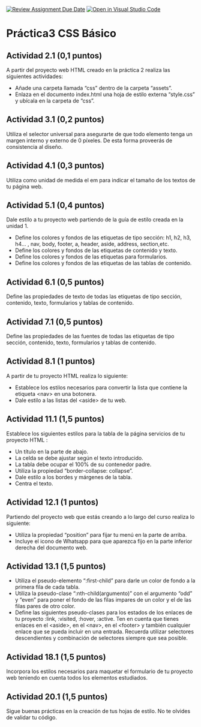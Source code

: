 [![Review Assignment Due Date](https://classroom.github.com/assets/deadline-readme-button-22041afd0340ce965d47ae6ef1cefeee28c7c493a6346c4f15d667ab976d596c.svg)](https://classroom.github.com/a/PFTpWbON)
[![Open in Visual Studio Code](https://classroom.github.com/assets/open-in-vscode-2e0aaae1b6195c2367325f4f02e2d04e9abb55f0b24a779b69b11b9e10269abc.svg)](https://classroom.github.com/online_ide?assignment_repo_id=21067540&assignment_repo_type=AssignmentRepo)
# Práctica3 CSS Básico

## Actividad 2.1 (0,1 puntos)
A partir del proyecto web HTML creado en la práctica 2 realiza las siguientes actividades:
 -	Añade una carpeta llamada “css” dentro de la carpeta “assets”.
 -	Enlaza en el documento index.html una hoja de estilo externa “style.css” y ubícala en la carpeta de “css”.

## Actividad 3.1 (0,2 puntos) 
 Utiliza el selector universal para asegurarte de que todo elemento tenga un margen interno y externo de 0 píxeles. De esta forma proveerás de consistencia al diseño.

## Actividad 4.1 (0,3 puntos)
 Utiliza como unidad de medida el em para indicar el tamaño de los textos de tu página web.

## Actividad 5.1 (0,4 puntos)
 Dale estilo a tu proyecto web partiendo de la guía de estilo creada en la unidad 1. 
 -	Define los colores y fondos de las etiquetas de tipo sección: h1, h2, h3, h4... , nav, body, footer, a, header, aside, address, section,etc.
 -	Define los colores y fondos de las etiquetas de contenido y texto.
 -	Define los colores y fondos de las etiquetas para formularios.
 -	Define los colores y fondos de las etiquetas de las tablas de contenido.

## Actividad 6.1 (0,5 puntos)
 Define las propiedades de texto de todas las etiquetas de tipo sección, contenido, texto, formularios y tablas de contenido.
		 	 	 		
## Actividad 7.1 (0,5 puntos)
 Define las propiedades de las fuentes de todas las etiquetas de tipo sección, contenido, texto, formularios y tablas de contenido.

## Actividad 8.1 (1 puntos)
 A partir de tu proyecto HTML realiza lo siguiente:
 -	Establece los estilos necesarios para convertir la lista que contiene la etiqueta \<nav\> en una botonera.
 -	Dale estilo a las listas del \<aside\> de tu web.

## Actividad 11.1 (1,5 puntos)
 Establece los siguientes estilos para la tabla de la página servicios de tu proyecto HTML :
 -	Un título en la parte de abajo.
 -	La celda se debe ajustar según el texto introducido.
 -	La tabla debe ocupar el 100% de su contenedor padre.
 -	Utiliza la propiedad “border-collapse: collapse”.
 -	Dale estilo a los bordes y márgenes de la tabla.
 -	Centra el texto.

## Actividad 12.1 (1 puntos)
 Partiendo del proyecto web que estás creando a lo largo del curso realiza lo siguiente:
 -	Utiliza la propiedad “position” para fijar tu menú en la parte de arriba.
 -	Incluye el icono de Whatsapp para que aparezca fijo en la parte inferior derecha del documento web.

## Actividad 13.1 (1,5 puntos)
 -	Utiliza el pseudo-elemento “:first-child” para darle un color de fondo a la primera fila de cada tabla.
 -	Utiliza la pseudo-clase “:nth-child(argumento)” con el argumento “odd” y “even” para poner el fondo de las filas impares de un color y el de las filas pares de otro color.
 -	Define las siguientes pseudo-clases para los estados de los enlaces de tu proyecto :link, :visited, :hover, :active. Ten en cuenta que tienes enlaces en el \<aside\>, en el  \<nav\>, en el \<footer\> y también cualquier enlace que se pueda incluir en una entrada. Recuerda utilizar selectores descendientes y combinación de selectores siempre que sea   posible.

## Actividad 18.1 (1,5 puntos)
 Incorpora los estilos necesarios para maquetar el formulario de tu proyecto web teniendo en cuenta todos los elementos estudiados.

## Actividad 20.1 (1,5 puntos)
 Sigue buenas prácticas en la creación de tus hojas de estilo. No te olvides de validar tu código.


